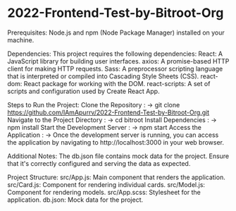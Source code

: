 # 2022-Frontend-Test-by-Bitroot-Org

Prerequisites:
Node.js and npm (Node Package Manager) installed on your machine.

Dependencies:
This project requires the following dependencies:
  React: A JavaScript library for building user interfaces.
  axios: A promise-based HTTP client for making HTTP requests.
  Sass: A preprocessor scripting language that is interpreted or compiled into Cascading Style Sheets (CSS).
  react-dom: React package for working with the DOM.
  react-scripts: A set of scripts and configuration used by Create React App.


Steps to Run the Project:
  Clone the Repository : -> git clone https://github.com/IAmApurrv/2022-Frontend-Test-by-Bitroot-Org.git
  Navigate to the Project Directory : -> cd bitroot
  Install Dependencies : -> npm install
  Start the Development Server : -> npm start
  Access the Application : -> Once the development server is running, you can access the application by navigating to http://localhost:3000 in your web browser.

Additional Notes:
The db.json file contains mock data for the project. Ensure that it's correctly configured and serving the data as expected.

Project Structure:
src/App.js: Main component that renders the application.
src/Card.js: Component for rendering individual cards.
src/Model.js: Component for rendering models.
src/App.scss: Stylesheet for the application.
db.json: Mock data for the project.
